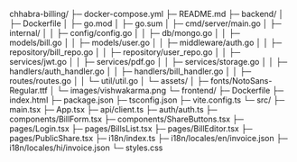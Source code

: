 chhabra-billing/
├─ docker-compose.yml
├─ README.md
├─ backend/
│  ├─ Dockerfile
│  ├─ go.mod
│  ├─ go.sum
│  ├─ cmd/server/main.go
│  ├─ internal/
│  │  ├─ config/config.go
│  │  ├─ db/mongo.go
│  │  ├─ models/bill.go
│  │  ├─ models/user.go
│  │  ├─ middleware/auth.go
│  │  ├─ repository/bill_repo.go
│  │  ├─ repository/user_repo.go
│  │  ├─ services/jwt.go
│  │  ├─ services/pdf.go
│  │  ├─ services/storage.go
│  │  ├─ handlers/auth_handler.go
│  │  ├─ handlers/bill_handler.go
│  │  ├─ routes/routes.go
│  │  └─ util/util.go
│  └─ assets/
│     ├─ fonts/NotoSans-Regular.ttf
│     └─ images/vishwakarma.png
└─ frontend/
   ├─ Dockerfile
   ├─ index.html
   ├─ package.json
   ├─ tsconfig.json
   ├─ vite.config.ts
   └─ src/
      ├─ main.tsx
      ├─ App.tsx
      ├─ api/client.ts
      ├─ auth/auth.ts
      ├─ components/BillForm.tsx
      ├─ components/ShareButtons.tsx
      ├─ pages/Login.tsx
      ├─ pages/BillsList.tsx
      ├─ pages/BillEditor.tsx
      ├─ pages/PublicShare.tsx
      ├─ i18n/index.ts
      ├─ i18n/locales/en/invoice.json
      ├─ i18n/locales/hi/invoice.json
      └─ styles.css
